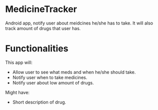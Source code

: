 # MedicineTracker
Android app, notify user about meidcines he/she has to take. It will also track amount of drugs that user has.

# Functionalities
This app will:

- Allow user to see what meds and when he/she should take.
- Notify user when to take medicines.
- Notify user about low amount of drugs.

Might have:

- Short description of drug.

